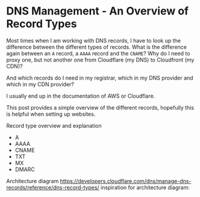 # DNS Management - An Overview of Record Types

Most times when I am working with DNS records, I have to look up the difference between the different types of records. What is the difference again between an `A` record, a `AAAA` record and the `CNAME`? Why do I need to proxy one, but not another one from Cloudflare (my DNS) to Cloudfront (my CDN)?

And which records do I need in my registrar, which in my DNS provider and which in my CDN provider?

I usually end up in the documentation of AWS or Cloudflare.

This post provides a simple overview of the different records, hopefully this is helpful when setting up websites.

Record type overview and explanation

- A
- AAAA
- CNAME
- TXT
- MX
- DMARC

Architecture diagram
https://developers.cloudflare.com/dns/manage-dns-records/reference/dns-record-types/
inspiration for architecture diagram:
